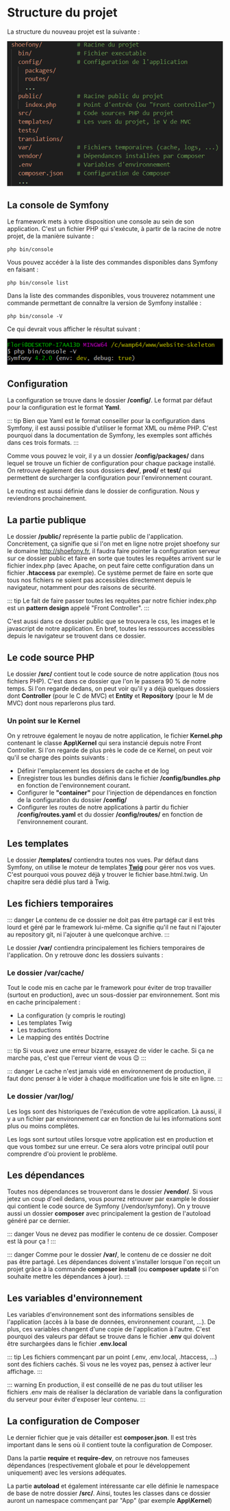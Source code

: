 # Structure du projet

La structure du nouveau projet est la suivante :

![Structure d'un projet Symfony 4](/img/structure.png)

## La console de Symfony

Le framework mets à votre disposition une console au sein de son application. C'est un fichier PHP qui s'exécute, à partir de la racine de notre projet, de la manière suivante :

``` bash{4}
php bin/console
```

Vous pouvez accéder à la liste des commandes disponibles dans Symfony en faisant :

``` bash{4}
php bin/console list
```

Dans la liste des commandes disponibles, vous trouverez notamment une commande permettant de connaître la version de Symfony installée :

``` bash{4}
php bin/console -V
```

Ce qui devrait vous afficher le résultat suivant :

![Symfony version commande](/img/symfony-v.png)

## Configuration

La configuration se trouve dans le dossier **/config/**. Le format par défaut pour la configuration est le format **Yaml**.

::: tip
Bien que Yaml est le format conseiller pour la configuration dans Symfony, il est aussi possible d'utiliser le format XML ou même PHP. C'est pourquoi dans la documentation de Symfony, les exemples sont affichés dans ces trois formats.
:::

Comme vous pouvez le voir, il y a un dossier **/config/packages/** dans lequel se trouve un fichier de configuration pour chaque package installé. On retrouve également des sous dossiers **dev/**, **prod/** et **test/** qui permettent de surcharger la configuration pour l'environnement courant.

Le routing est aussi définie dans le dossier de configuration. Nous y reviendrons prochainement.

## La partie publique

Le dossier **/public/** représente la partie public de l'application. Concrètement, ça signifie que si l'on met en ligne notre projet shoefony sur le domaine http://shoefony.fr, il faudra faire pointer la configuration serveur sur ce dossier public et faire en sorte que toutes les requêtes arrivent sur le fichier index.php (avec Apache, on peut faire cette configuration dans un fichier **.htaccess** par exemple). Ce système permet de faire en sorte que tous nos fichiers ne soient pas accessibles directement depuis le navigateur, notamment pour des raisons de sécurité.

::: tip
Le fait de faire passer toutes les requêtes par notre fichier index.php est un **pattern design** appelé "Front Controller".
:::

C'est aussi dans ce dossier public que se trouvera le css, les images et le javascript de notre application. En bref, toutes les ressources accessibles depuis le navigateur se trouvent dans ce dossier.

## Le code source PHP

Le dossier **/src/** contient tout le code source de notre application (tous nos fichiers PHP). C'est dans ce dossier que l'on le passera 90 % de notre temps. Si l'on regarde dedans, on peut voir qu'il y a déjà quelques dossiers dont **Controller** (pour le C de MVC) et **Entity** et **Repository** (pour le M de MVC) dont nous reparlerons plus tard.

### Un point sur le Kernel

On y retrouve également le noyau de notre application, le fichier **Kernel.php** contenant le classe **App\Kernel** qui sera instancié depuis notre Front Controller.
Si l'on regarde de plus près le code de ce Kernel, on peut voir qu'il se charge des points suivants :
- Définir l'emplacement les dossiers de cache et de log
- Enregistrer tous les bundles définis dans le fichier **/config/bundles.php** en fonction de l'environnement courant.
- Configurer le **"container"** pour l'injection de dépendances en fonction de la configuration du dossier **/config/**
- Configurer les routes de notre applications à partir du fichier **/config/routes.yaml** et du dossier **/config/routes/** en fonction de l'environnement courant.

## Les templates

Le dossier **/templates/** contiendra toutes nos vues. Par défaut dans Symfony, on utilise le moteur de templates [**Twig**](https://twig.symfony.com/) pour gérer nos vos vues. C'est pourquoi vous pouvez déjà y trouver le fichier base.html.twig. Un chapitre sera dédié plus tard à Twig.

## Les fichiers temporaires

::: danger
Le contenu de ce dossier ne doit pas être partagé car il est très lourd et géré par le framework lui-même. Ca signifie qu'il ne faut ni l'ajouter au repository git, ni l'ajouter à une quelconque archive.
:::

Le dossier **/var/** contiendra principalement les fichiers temporaires de l'application. On y retrouve donc les dossiers suivants :

### Le dossier /var/cache/

Tout le code mis en cache par le framework pour éviter de trop travailler (surtout en production), avec un sous-dossier par environnement. Sont mis en cache principalement :
- La configuration (y compris le routing)
- Les templates Twig
- Les traductions
- Le mapping des entités Doctrine

::: tip
Si vous avez une erreur bizarre, essayez de vider le cache. Si ça ne marche pas, c'est que l'erreur vient de vous :wink:
:::

::: danger
Le cache n'est jamais vidé en environnement de production, il faut donc penser à le vider à chaque modification une fois le site en ligne.
:::

### Le dossier /var/log/

Les logs sont des historiques de l'exécution de votre application. Là aussi, il y a un fichier par environnement car en fonction de lui les informations sont plus ou moins complètes.

Les logs sont surtout utiles lorsque votre application est en production et que vous tombez sur une erreur. Ce sera alors votre principal outil pour comprendre d'où provient le problème.

## Les dépendances

Toutes nos dépendances se trouveront dans le dossier **/vendor/**. Si vous jetez un coup d'oeil dedans, vous pourrez retrouver par example le dossier qui contient le code source de Symfony (/vendor/symfony). On y trouve aussi un dossier **composer** avec principalement la gestion de l'autoload généré par ce dernier.

::: danger
Vous ne devez pas modifier le contenu de ce dossier. Composer est là pour ça !
:::

::: danger
Comme pour le dossier **/var/**, le contenu de ce dossier ne doit pas être partagé. Les dépendances doivent s'installer lorsque l'on reçoit un projet grâce à la commande **composer install** (ou **composer update** si l'on souhaite mettre les dépendances à jour).
:::

## Les variables d'environnement

Les variables d'environnement sont des informations sensibles de l'application (accès à la base de données, environnement courant, ...). De plus, ces variables changent d'une copie de l'application à l'autre. C'est pourquoi des valeurs par défaut se trouve dans le fichier **.env** qui doivent être surchargées dans le fichier **.env.local**

::: tip
Les fichiers commençant par un point (.env, .env.local, .htaccess, ...) sont des fichiers cachés. Si vous ne les voyez pas, pensez à activer leur affichage.
:::

::: warning
En production, il est conseillé de ne pas du tout utiliser les fichiers .env mais de réaliser la déclaration de variable dans la configuration du serveur pour éviter d'exposer leur contenu.
:::

## La configuration de Composer

Le dernier fichier que je vais détailler est **composer.json**. Il est très important dans le sens où il contient toute la configuration de Composer.

Dans la partie **require** et **require-dev**, on retrouve nos fameuses dépendances (respectivement globale et pour le développement uniquement) avec les versions adéquates.

La partie **autoload** et également intéressante car elle définie le namespace de base de notre dossier **/src/**. Ainsi, toutes les classes dans ce dossier auront un namespace commençant par "App\" (par exemple **App\Kernel**)